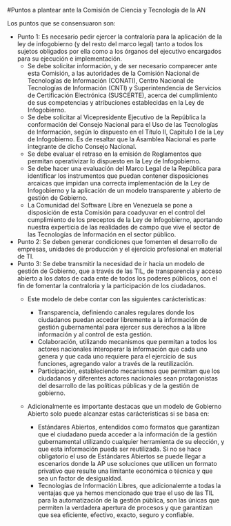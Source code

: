 #Puntos a plantear ante la Comisión de Ciencia y Tecnología de la AN

Los puntos que se consensuaron son:

* Punto 1: Es necesario pedir ejercer la contraloría para la aplicación de la ley de infogobierno (y del resto del marco legal) tanto a todos los sujetos obligados por ella como a los órganos del ejecutivo encargados para su ejecución e implementación.
	- Se debe solicitar información, y de ser necesario comparecer ante esta Comisión, a las autoridades de la Comisión Nacional de Tecnologías de Información (CONATI), Centro Nacional de Tecnologías de Información (CNTI) y Superintendencia de Servicios de Certificación Electrónica (SUSCERTE), acerca del cumplimiento de sus competencias y atribuciones establecidas en la Ley de Infogobierno.
	- Se debe solicitar al Vicepresidente Ejecutivo de la República la conformación del Consejo Nacional para el Uso de las Tecnologías de Información, según lo dispuesto en el Título II, Capitulo I de la Ley de Infogobierno. Es de resaltar que la Asamblea Nacional es parte integrante de dicho Consejo Nacional.
	- Se debe evaluar el retraso en la emisión de Reglamentos que permitan operativizar lo dispuesto en la Ley de Infogobierno.
	- Se debe hacer una evaluación del Marco Legal de la República para identificar los instrumentos que puedan contener disposiciones arcaicas que impidan una correcta implementación de la Ley de Infogobierno y la aplicación de un modelo transparente y abierto de gestión de Gobierno. 
	- La Comunidad del Software Libre en Venezuela se pone a disposición de esta Comisión para coadyuvar en el control del cumplimiento de los preceptos de la Ley de Infogobierno, aportando nuestra experticia de las realidades de campo que vive el sector de las Tecnologías de Información en el sector público.
* Punto 2: Se deben generar condiciones que fomenten el desarrollo de empresas, unidades de producción y el ejercicio profesional en material de TI.
* Punto 3: Se debe transmitir la necesidad de ir hacia un modelo de gestión de Gobierno, que a través de las TIL, de transparencia y acceso abierto a los datos de cada ente de todos los poderes públicos, con el fin de fomentar la contraloria y la participación de los ciudadanos.
	- Este modelo de debe contar con las siguientes carácteristicas:
		+ Transparencia, definiendo canales regulares donde los ciudadanos puedan acceder libremente a la información de gestión gubernamental para ejercer sus derechos a la libre información y al control de esta gestión.
		+ Colaboración, utilizando mecanismos que permitan a todos los actores nacionales interoperar la información que cada uno genera y que cada uno requiere para el ejercicio de sus funciones, agregando valor a través de la reutilización.
		+ Participación, estableciendo mecanismos que permitam que los ciudadanos y diferentes actores nacionales sean protagonistas del desarrollo de las políticas públicas y de la gestión de gobierno.

	-  Adicionalmente es importante destacas que un modelo de Gobierno Abierto solo puede alcanzar estas carácteristicas si se basa en:
		+ Estándares Abiertos, entendidos como formatos que garantizan que el ciudadano pueda acceder a la información de la gestión gubernamental utilizando cualquier herramienta de su elección, y que esta información pueda ser reutilizada. Si no se hace obligatorio el uso de Estándares Abiertos se puede llegar a escenarios donde la AP use soluciones que utilicen un formato privativo que resulte una limitante económica o técnica y que sea un factor de desigualdad.
		+ Tecnologías de Información Libres, que adicionalemte a todas la ventajas que ya hemos mencionado que trae el uso de las TIL para la automatización de la gestión pública, son las únicas que permiten la verdadera apertura de procesos y que garantizan que sea eficiente, efectivo, exacto, seguro y confiable.
